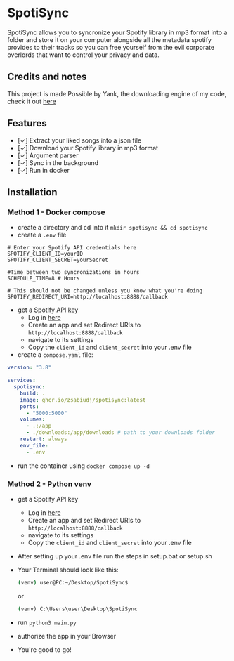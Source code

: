 # SpotiSync

SpotiSync allows you to syncronize your Spotify library in mp3 format into a folder and store it on your computer alongside all the metadata spotify provides to their tracks so you can free yourself from the evil corporate overlords that want to control your privacy and data.

## Credits and notes

This project is made Possible by Yank, the downloading engine of my code, check it out [here](https://github.com/G3VV/Yank)

## Features

- [✓] Extract your liked songs into a json file
- [✓] Download your Spotify library in mp3 format
- [✓] Argument parser
- [✓] Sync in the background
- [✓] Run in docker

## Installation

### Method 1 - Docker compose

- create a directory and cd into it
  `mkdir spotisync && cd spotisync`
- create a `.env` file

```env
# Enter your Spotify API credentials here
SPOTIFY_CLIENT_ID=yourID
SPOTIFY_CLIENT_SECRET=yourSecret

#Time between two syncronizations in hours
SCHEDULE_TIME=8 # Hours

# This should not be changed unless you know what you're doing
SPOTIFY_REDIRECT_URI=http://localhost:8888/callback
```
- get a Spotify API key
  - Log in [here](https://developer.spotify.com/dashboard/)
  - Create an app and set Redirect URIs to `http://localhost:8888/callback`
  - navigate to its settings
  - Copy the `client_id` and `client_secret` into your .env file
- create a `compose.yaml` file:

```yaml
version: "3.8"

services:
  spotisync:
    build: .
    image: ghcr.io/zsabiudj/spotisync:latest
    ports:
      - "5000:5000"
    volumes:
      - .:/app
      - ./downloads:/app/downloads # path to your downloads folder 
    restart: always
    env_file:
      - .env
```
- run the container using `docker compose up -d`

### Method 2 - Python venv

- get a Spotify API key
  - Log in [here](https://developer.spotify.com/dashboard/)
  - Create an app and set Redirect URIs to `http://localhost:8888/callback`
  - navigate to its settings
  - Copy the `client_id` and `client_secret` into your .env file
- After setting up your .env file run the steps in setup.bat or setup.sh
- Your Terminal should look like this:

  ```bash
  (venv) user@PC:~/Desktop/SpotiSync$
  ```

  or

  ```bat
  (venv) C:\Users\user\Desktop\SpotiSync
  ```

- run `python3 main.py`
- authorize the app in your Browser
- You're good to go!

